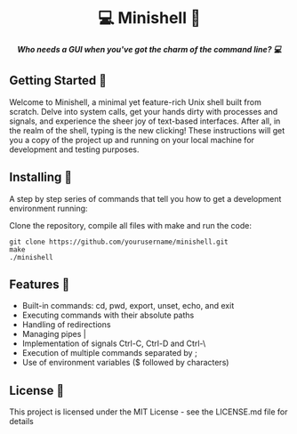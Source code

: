 <h1 align="center">
💻 Minishell 🐚
</h1>
<p align="center">
	<b><i>Who needs a GUI when you've got the charm of the command line? 💻</i></b>
</p>

## Getting Started 🏁
Welcome to Minishell, a minimal yet feature-rich Unix shell built from scratch.
Delve into system calls, get your hands dirty with processes and signals, and experience the sheer joy of text-based interfaces.
After all, in the realm of the shell, typing is the new clicking!
These instructions will get you a copy of the project up and running on your local machine for development and testing purposes.

## Installing 💽
A step by step series of commands that tell you how to get a development environment running:

Clone the repository, compile all files with make and run the code:

```shell
git clone https://github.com/yourusername/minishell.git
make
./minishell
```

## Features 🌟
- Built-in commands: cd, pwd, export, unset, echo, and exit
- Executing commands with their absolute paths
- Handling of redirections
- Managing pipes |
- Implementation of signals Ctrl-C, Ctrl-D and Ctrl-\
- Execution of multiple commands separated by ;
- Use of environment variables ($ followed by characters)


## License 📄
This project is licensed under the MIT License - see the LICENSE.md file for details

